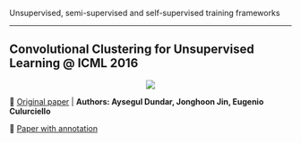 Unsupervised, semi-supervised and self-supervised training frameworks

---
## Convolutional Clustering for Unsupervised Learning @ ICML 2016

[<p align="center"> <img src="https://github.com/Machine-Learning-Tokyo/papers-with-annotations/blob/master/unsupervised-and-semi-supervised-learning/images/convolutional-k-means-clustering.png"/> </p>](https://github.com/Machine-Learning-Tokyo/papers-with-annotations/blob/master/unsupervised-and-semi-supervised-learning/Convolutional-clustering-for-unsupervised-learning.pdf)



📌 [Original paper](https://arxiv.org/abs/1511.06241) | **Authors: Aysegul Dundar, Jonghoon Jin, Eugenio Culurciello**

📌 [Paper with annotation](https://github.com/Machine-Learning-Tokyo/papers-with-annotations/blob/master/unsupervised-and-semi-supervised-learning/Convolutional-clustering-for-unsupervised-learning.pdf)



